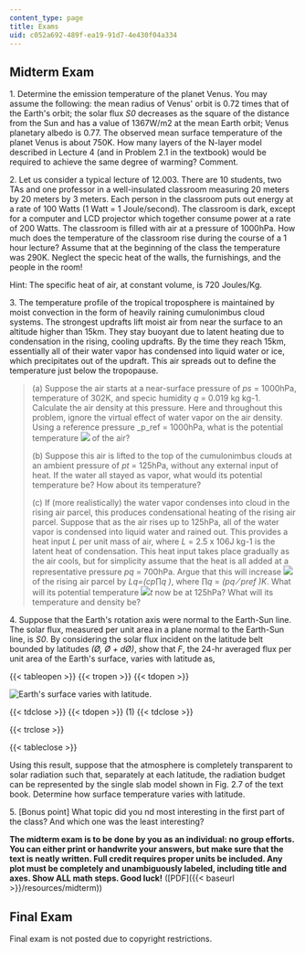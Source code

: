 ```yaml
---
content_type: page
title: Exams
uid: c052a692-489f-ea19-91d7-4e430f04a334
---
```


Midterm Exam
------------

1\. Determine the emission temperature of the planet Venus. You may assume the following: the mean radius of Venus' orbit is 0.72 times that of the Earth's orbit; the solar flux _S0_ decreases as the square of the distance from the Sun and has a value of 1367W/m2 at the mean Earth orbit; Venus planetary albedo is 0.77. The observed mean surface temperature of the planet Venus is about 750K. How many layers of the N-layer model described in Lecture 4 (and in Problem 2.1 in the textbook) would be required to achieve the same degree of warming? Comment.

2\. Let us consider a typical lecture of 12.003. There are 10 students, two TAs and one professor in a well-insulated classroom measuring 20 meters by 20 meters by 3 meters. Each person in the classroom puts out energy at a rate of 100 Watts (1 Watt = 1 Joule/second). The classroom is dark, except for a computer and LCD projector which together consume power at a rate of 200 Watts. The classroom is filled with air at a pressure of 1000hPa. How much does the temperature of the classroom rise during the course of a 1 hour lecture? Assume that at the beginning of the class the temperature was 290K. Neglect the specic heat of the walls, the furnishings, and the people in the room!

Hint: The specific heat of air, at constant volume, is 720 Joules/Kg.

3\. The temperature profile of the tropical troposphere is maintained by moist convection in the form of heavily raining cumulonimbus cloud systems. The strongest updrafts lift moist air from near the surface to an altitude higher than 15km. They stay buoyant due to latent heating due to condensation in the rising, cooling updrafts. By the time they reach 15km, essentially all of their water vapor has condensed into liquid water or ice, which precipitates out of the updraft. This air spreads out to define the temperature just below the tropopause.

> (a) Suppose the air starts at a near-surface pressure of _ps_ = 1000hPa, temperature of 302K, and specic humidity _q_ = 0.019 kg kg\-1. Calculate the air density at this pressure. Here and throughout this problem, ignore the virtual effect of water vapor on the air density. Using a reference pressure _p_ref = 1000hPa, what is the potential temperature ![](/courses/earth-atmospheric-and-planetary-sciences/12-003-atmosphere-ocean-and-climate-dynamics-fall-2008/exams/untitled2.jpg) of the air?
> 
> (b) Suppose this air is lifted to the top of the cumulonimbus clouds at an ambient pressure of _pt_ = 125hPa, without any external input of heat. If the water all stayed as vapor, what would its potential temperature be? How about its temperature?
> 
> (c) If (more realistically) the water vapor condenses into cloud in the rising air parcel, this produces condensational heating of the rising air parcel. Suppose that as the air rises up to 125hPa, all of the water vapor is condensed into liquid water and rained out. This provides a heat input _L_ per unit mass of air, where _L_ = 2.5 x 106J kg\-1 is the latent heat of condensation. This heat input takes place gradually as the air cools, but for simplicity assume that the heat is all added at a representative pressure _pq_ = 700hPa. Argue that this will increase ![](/courses/earth-atmospheric-and-planetary-sciences/12-003-atmosphere-ocean-and-climate-dynamics-fall-2008/exams/untitled2.jpg) of the rising air parcel by _Lq=(cp_∏_q )_, where ∏_q_ = _(pq ⁄ pref )K_. What will its potential temperature ![](/courses/earth-atmospheric-and-planetary-sciences/12-003-atmosphere-ocean-and-climate-dynamics-fall-2008/exams/untitled2.jpg)_t_ now be at 125hPa? What will its temperature and density be?

4\. Suppose that the Earth's rotation axis were normal to the Earth-Sun line. The solar flux, measured per unit area in a plane normal to the Earth-Sun line, is _S0_. By considering the solar flux incident on the latitude belt bounded by latitudes _(Ø, Ø + dØ)_, show that _F_, the 24-hr averaged flux per unit area of the Earth's surface, varies with latitude as,

{{< tableopen >}}
{{< tropen >}}
{{< tdopen >}}


![Earth's surface varies with latitude.](/courses/earth-atmospheric-and-planetary-sciences/12-003-atmosphere-ocean-and-climate-dynamics-fall-2008/exams/untitled_10.jpg)


{{< tdclose >}}
{{< tdopen >}}
(1)
{{< tdclose >}}

{{< trclose >}}

{{< tableclose >}}

Using this result, suppose that the atmosphere is completely transparent to solar radiation such that, separately at each latitude, the radiation budget can be represented by the single slab model shown in Fig. 2.7 of the text book. Determine how surface temperature varies with latitude.

5\. \[Bonus point\] What topic did you nd most interesting in the first part of the class? And which one was the least interesting?

**The midterm exam is to be done by you as an individual: no group efforts. You can either print or handwrite your answers, but make sure that the text is neatly written. Full credit requires proper units be included. Any plot must be completely and unambiguously labeled, including title and axes. Show ALL math steps. Good luck!** ([PDF]({{< baseurl >}}/resources/midterm))

Final Exam
----------

Final exam is not posted due to copyright restrictions.